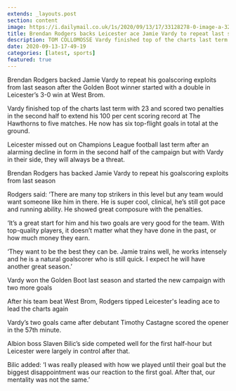 ```yaml
---
extends: _layouts.post
section: content
image: https://i.dailymail.co.uk/1s/2020/09/13/17/33128278-0-image-a-32_1600015072064.jpg 
title: Brendan Rodgers backs Leicester ace Jamie Vardy to repeat last seasons goalscoring heroics 
description: TOM COLLOMOSSE Vardy finished top of the charts last term with 23 and scored two penalties in the second half to extend his 100 per cent scoring record at The Hawthorns to five games. 
date: 2020-09-13-17-49-19 
categories: [latest, sports] 
featured: true 
--- 
```

Brendan Rodgers backed Jamie Vardy to repeat his goalscoring exploits from last season after the Golden Boot winner started with a double in Leicester’s 3-0 win at West Brom.

Vardy finished top of the charts last term with 23 and scored two penalties in the second half to extend his 100 per cent scoring record at The Hawthorns to five matches. He now has six top-flight goals in total at the ground.

Leicester missed out on Champions League football last term after an alarming decline in form in the second half of the campaign but with Vardy in their side, they will always be a threat.

Brendan Rodgers has backed Jamie Vardy to repeat his goalscoring exploits from last season

Rodgers said: ‘There are many top strikers in this level but any team would want someone like him in there. He is super cool, clinical, he’s still got pace and running ability. He showed great composure with the penalties.

‘It’s a great start for him and his two goals are very good for the team. With top-quality players, it doesn’t matter what they have done in the past, or how much money they earn.

‘They want to be the best they can be. Jamie trains well, he works intensely and he is a natural goalscorer who is still quick. I expect he will have another great season.’

Vardy won the Golden Boot last season and started the new campaign with two more goals

After his team beat West Brom, Rodgers tipped Leicester's leading ace to lead the charts again

Vardy’s two goals came after debutant Timothy Castagne scored the opener in the 57th minute. 

Albion boss Slaven Bilic’s side competed well for the first half-hour but Leicester were largely in control after that.

Bilic added: ‘I was really pleased with how we played until their goal but the biggest disappointment was our reaction to the first goal. After that, our mentality was not the same.’

